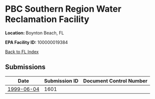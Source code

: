 # PBC Southern Region Water Reclamation Facility

**Location:** Boynton Beach, FL

**EPA Facility ID:** 100000019384

[Back to FL Index](../../index.md)

## Submissions

| Date | Submission ID | Document Control Number |
|------|--------------|-------------------------|
| [1999-06-04](submissions/1601.md) | 1601 |  |
